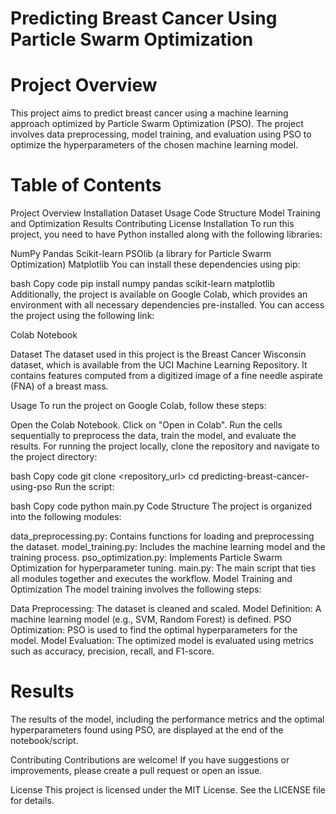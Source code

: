 # Predicting Breast Cancer Using Particle Swarm Optimization
# Project Overview
This project aims to predict breast cancer using a machine learning approach optimized by Particle Swarm Optimization (PSO). The project involves data preprocessing, model training, and evaluation using PSO to optimize the hyperparameters of the chosen machine learning model.

# Table of Contents
Project Overview
Installation
Dataset
Usage
Code Structure
Model Training and Optimization
Results
Contributing
License
Installation
To run this project, you need to have Python installed along with the following libraries:

NumPy
Pandas
Scikit-learn
PSOlib (a library for Particle Swarm Optimization)
Matplotlib
You can install these dependencies using pip:

bash
Copy code
pip install numpy pandas scikit-learn matplotlib
Additionally, the project is available on Google Colab, which provides an environment with all necessary dependencies pre-installed. You can access the project using the following link:

Colab Notebook

Dataset
The dataset used in this project is the Breast Cancer Wisconsin dataset, which is available from the UCI Machine Learning Repository. It contains features computed from a digitized image of a fine needle aspirate (FNA) of a breast mass.

Usage
To run the project on Google Colab, follow these steps:

Open the Colab Notebook.
Click on "Open in Colab".
Run the cells sequentially to preprocess the data, train the model, and evaluate the results.
For running the project locally, clone the repository and navigate to the project directory:

bash
Copy code
git clone <repository_url>
cd predicting-breast-cancer-using-pso
Run the script:

bash
Copy code
python main.py
Code Structure
The project is organized into the following modules:

data_preprocessing.py: Contains functions for loading and preprocessing the dataset.
model_training.py: Includes the machine learning model and the training process.
pso_optimization.py: Implements Particle Swarm Optimization for hyperparameter tuning.
main.py: The main script that ties all modules together and executes the workflow.
Model Training and Optimization
The model training involves the following steps:

Data Preprocessing: The dataset is cleaned and scaled.
Model Definition: A machine learning model (e.g., SVM, Random Forest) is defined.
PSO Optimization: PSO is used to find the optimal hyperparameters for the model.
Model Evaluation: The optimized model is evaluated using metrics such as accuracy, precision, recall, and F1-score.
# Results
The results of the model, including the performance metrics and the optimal hyperparameters found using PSO, are displayed at the end of the notebook/script.

Contributing
Contributions are welcome! If you have suggestions or improvements, please create a pull request or open an issue.

License
This project is licensed under the MIT License. See the LICENSE file for details.

